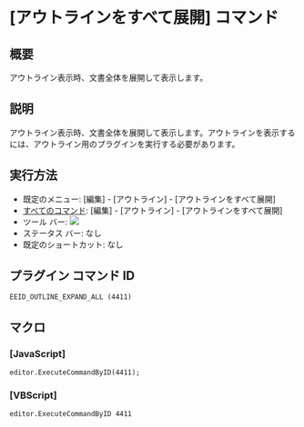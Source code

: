# \[アウトラインをすべて展開\] コマンド

## 概要

アウトライン表示時、文書全体を展開して表示します。

## 説明

アウトライン表示時、文書全体を展開して表示します。アウトラインを表示するには、アウトライン用のプラグインを実行する必要があります。

## 実行方法

- 既定のメニュー: \[編集\] \- \[アウトライン\] \- \[アウトラインをすべて展開\]
- [すべてのコマンド](../../glossary/allcommands): \[編集\] \- \[アウトライン\] \- \[アウトラインをすべて展開\]
- ツール バー: ![](../../images/outline_exp..png)
- ステータス バー: なし
- 既定のショートカット: なし

## プラグイン コマンド ID

```
EEID_OUTLINE_EXPAND_ALL (4411)
```

## マクロ

### \[JavaScript\]

```
editor.ExecuteCommandByID(4411);
```

### \[VBScript\]

```
editor.ExecuteCommandByID 4411
```
